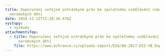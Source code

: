 ```yaml
---
title: Doporučení veřejné ochránkyně práv ke společnému vzdělávání romských a
  neromských dětí
date: 2018-12-12T15:28:36.476Z
vystupy:
  - vyzkumy
attachmentsTop:
  - title: Doporučení veřejné ochránkyně práv ke společnému vzdělávání romských a
      neromských dětí
    file: https://www.ochrance.cz/uploads-import/ESO/86-2017-DIS-VB_Doporuceni_desegregace.pdf
---
```

